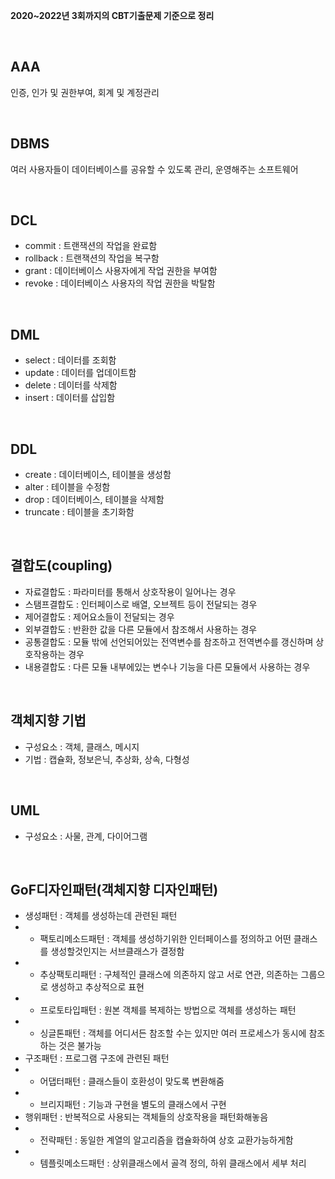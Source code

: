 **2020~2022년 3회까지의 CBT기출문제 기준으로 정리**

<br>

## AAA
인증, 인가 및 권한부여, 회계 및 계정관리

<br>

## DBMS
여러 사용자들이 데이터베이스를 공유할 수 있도록 관리, 운영해주는 소프트웨어

<br>

## DCL
- commit : 트랜잭션의 작업을 완료함
- rollback : 트랜잭션의 작업을 복구함
- grant : 데이터베이스 사용자에게 작업 권한을 부여함
- revoke : 데이터베이스 사용자의 작업 권한을 박탈함

<br>

## DML
- select : 데이터를 조회함
- update : 데이터를 업데이트함
- delete : 데이터를 삭제함
- insert : 데이터를 삽입함

<br>

## DDL
- create : 데이터베이스, 테이블을 생성함
- alter : 테이블을 수정함
- drop : 데이터베이스, 테이블을 삭제함
- truncate : 테이블을 초기화함

<br>

## 결합도(coupling)
- 자료결합도 : 파라미터를 통해서 상호작용이 일어나는 경우
- 스탬프결합도 : 인터페이스로 배열, 오브젝트 등이 전달되는 경우
- 제어결합도 : 제어요소들이 전달되는 경우
- 외부결합도 : 반환한 값을 다른 모듈에서 참조해서 사용하는 경우
- 공통결합도 : 모듈 밖에 선언되어있는 전역변수를 참조하고 전역변수를 갱신하며 상호작용하는 경우
- 내용결합도 : 다른 모듈 내부에있는 변수나 기능을 다른 모듈에서 사용하는 경우

<br>

## 객체지향 기법
- 구성요소 : 객체, 클래스, 메시지
- 기법 : 캡슐화, 정보은닉, 추상화, 상속, 다형성

<br>

## UML
- 구성요소 : 사물, 관계, 다이어그램

<br>

## GoF디자인패턴(객체지향 디자인패턴)
- 생성패턴 : 객체를 생성하는데 관련된 패턴
- - 팩토리메소드패턴 : 객체를 생성하기위한 인터페이스를 정의하고 어떤 클래스를 생성할것인지는 서브클래스가 결정함
- - 추상팩토리패턴 : 구체적인 클래스에 의존하지 않고 서로 연관, 의존하는 그룹으로 생성하고 추상적으로 표현
- - 프로토타입패턴 : 원본 객체를 복제하는 방법으로 객체를 생성하는 패턴
- - 싱글톤패턴 : 객체를 어디서든 참조할 수는 있지만 여러 프로세스가 동시에 참조하는 것은 불가능
- 구조패턴 : 프로그램 구조에 관련된 패턴
- - 어댑터패턴 : 클래스들이 호환성이 맞도록 변환해줌
- - 브리지패턴 : 기능과 구현을 별도의 클래스에서 구현
- 행위패턴 : 반복적으로 사용되는 객체들의 상호작용을 패턴화해놓음
- - 전략패턴 : 동일한 계열의 알고리즘을 캡슐화하여 상호 교환가능하게함
- - 템플릿메소드패턴 : 상위클래스에서 골격 정의, 하위 클래스에서 세부 처리